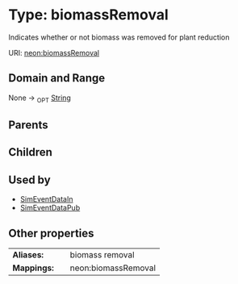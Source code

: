 
# Type: biomassRemoval


Indicates whether or not biomass was removed for plant reduction

URI: [neon:biomassRemoval](https://data.neonscience.org/biomassRemoval)


## Domain and Range

None ->  <sub>OPT</sub> [String](types/String.md)

## Parents


## Children


## Used by

 * [SimEventDataIn](SimEventDataIn.md)
 * [SimEventDataPub](SimEventDataPub.md)

## Other properties

|  |  |  |
| --- | --- | --- |
| **Aliases:** | | biomass removal |
| **Mappings:** | | neon:biomassRemoval |

